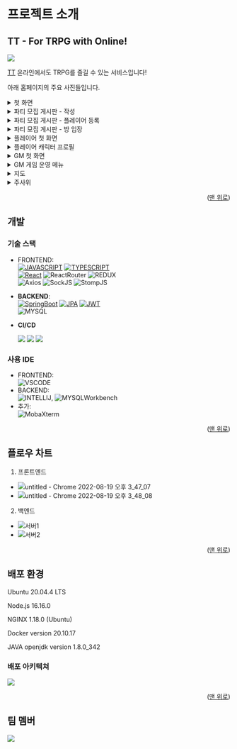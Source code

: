 <!-- ABOUT THE PROJECT -->

# 프로젝트 소개

## TT - For TRPG with Online!

<div id="readme-top"></div>
<!--사진-->
<img src=https://user-images.githubusercontent.com/40424414/185549536-c7840946-7b3b-4174-bf82-a2d307e4a308.png>

[TT](https://i7a809.p.ssafy.io/)
온라인에서도 TRPG를 즐길 수 있는 서비스입니다!

아래 홈페이지의 주요 사진들입니다.

<details>
<summary>첫 화면</summary>
<div markdown="1">       
<img src=https://user-images.githubusercontent.com/40424414/185575228-57aee800-b0ce-43ef-8177-b7d973018e25.png>
<h6>홈페이지에 들어갔을 나타나는 첫 화면입니다.</h6>
<h6>회원가입을 진행하신 다음, 로그인을 하면 서비스를 이용할 수 있습니다.</h6>
</div>
</details>

<details>
<summary>파티 모집 게시판 - 작성</summary>
<div markdown="1">       
<img src=https://user-images.githubusercontent.com/40424414/185575440-0e6ab967-ae25-413d-bcb2-26c758cd1892.png>
<h6>같이 게임을 즐길 인원을 모집하는 게시판입니다.</h6>
<h6>같이 플레이할 인원 수와 게임할 시간, 그리고 작성자가 어느 포지션으로 게임을 뛸 것인지 고를 수 있습니다.</h6>
</div>
</details>

<details>
<summary>파티 모집 게시판 - 플레이어 등록</summary>
<div markdown="1">       
<img src=https://user-images.githubusercontent.com/40424414/185575586-93d4c5f7-5fc8-4055-8d6c-ead14d770a7c.png>
<h6>파티 모집 중인 게시물에 들어가서 참가 신청을 할 수 있습니다.</h6>
</div>
</details>

<details>
<summary>파티 모집 게시판 - 방 입장</summary>
<div markdown="1">       
<img src=https://user-images.githubusercontent.com/40424414/185575683-56bfd208-2831-4aa1-9064-5562b6f6fc77.png>
<h6>게시글에 적힌 시간이 되면 참가 신청을 한 사람에 한하여 방에 입장할 수 있는 버튼이 생깁니다.</h6>
</div>
</details>

<details>
<summary>플레이어 첫 화면</summary>
<div markdown="1">       
<img src=https://user-images.githubusercontent.com/40424414/185575998-e958851f-d4bc-4dde-aed5-c2ebea3c3b01.png>
<h6>플레이어가 방에 입장한 후 보이는 첫 화면입니다.</h6>
<h6>직업을 고를 수 있고, info를 통해 해당 직업에 대한 설명도 볼 수 있습니다.</h6>
</div>
</details>

<details>
<summary>플레이어 캐릭터 프로필</summary>
<div markdown="1">       
<img src=https://user-images.githubusercontent.com/40424414/185576188-1acb8346-2721-4392-ae2c-a2e0587e0969.png>
<h6>처음 보이는 캐릭터 프로필 생성을 완료하면 볼 수 있는 프로필 화면입니다.</h6>
</div>
</details>

<details>
<summary>GM 첫 화면</summary>
<div markdown="1">       
<img src=https://user-images.githubusercontent.com/40424414/185575827-87d630d8-9e54-44e3-aaaa-42e629b7900a.png>
<h6>GM이 방에 입장한 후 보이는 첫 화면입니다.</h6>
<h6>GM은 플레이어와 다르게 프로필을 생성하지 않습니다. 다만 GM만이 운영할 수 있는 시스템이 있습니다.</h6>
</div>
</details>

<details>
<summary>GM 게임 운영 메뉴</summary>
<div markdown="1">       
<img src=https://user-images.githubusercontent.com/40424414/185575918-e3bef179-73d5-4f3e-acbb-a65798567613.png>
<h6>GM이 게임을 진행하면서 누를 수 있는 버튼입니다.</h6>
<h6>플레이어의 HP에 변화를 주거나, 아이템을 주고, 스탯을 보상으로 주는 등의 메뉴가 있습니다.</h6>
</div>
</details>

<details>
<summary>지도</summary>
<div markdown="1">       
<img src=https://user-images.githubusercontent.com/40424414/185576270-33ad317d-24d6-4167-a8b4-70bb63ceea0a.png>
<h6>지도입니다. 여러분이 계신 또 다른 공간을 보여줍니다.</h6>
</div>
</details>

<details>
<summary>주사위</summary>
<div markdown="1">       
<img src=https://user-images.githubusercontent.com/40424414/185576323-3d5445a7-7b05-444a-8a03-040608ce3aa0.png>
<h6>주사위입니다. 여러분의 실력에 따라 미래가 바뀔 것입니다.</h6>
</div>
</details>

<p align="right">(<a href="#readme-top">맨 위로</a>)</p>

## 개발

### 기술 스택

- FRONTEND:  
  [![JAVASCRIPT][javascript-img]][javascript-url] [![TYPESCRIPT][typescript-img]][typescript-url]  
  [![React][react-img]][react-url] ![ReactRouter][reactrouter-img] ![REDUX][redux-img]  
  ![Axios][axios-img] ![SockJS][sockjs-img] ![StompJS][stompjs-img]

- **BACKEND**:  
  [![SpringBoot][springboot-img]][springboot-url] [![JPA][jpa-img]][jpa-url] [![JWT][jwt-img]][jwt-url]  
  ![MYSQL][mysql-img]

- **CI/CD**

  <img src="https://img.shields.io/badge/Amazon EC2-FF9900?style=for-the-badge&logo=Amazon EC2&logoColor=white"> <img src="https://img.shields.io/badge/NGINX-009639?style=for-the-badge&logo=NGINX&logoColor=white"> <img src="https://img.shields.io/badge/Docker-2496ED?style=for-the-badge&logo=Docker&logoColor=white">

### 사용 IDE

- FRONTEND:  
  ![VSCODE][vscode-img]
- BACKEND:  
  ![INTELLIJ][intellij-img], ![MYSQLWorkbench][mysqlworkbench-img]
- 추가:  
  ![MobaXterm][mobaxterm-img]

<p align="right">(<a href="#readme-top">맨 위로</a>)</p>

## 플로우 차트

1. 프론트엔드

- ![untitled - Chrome 2022-08-19 오후 3_47_07](https://user-images.githubusercontent.com/40424414/185560235-b2af36ba-41c5-4605-b05b-8d5d632bf3f5.png)
- ![untitled - Chrome 2022-08-19 오후 3_48_08](https://user-images.githubusercontent.com/40424414/185560369-10754daa-868e-4c91-87e6-d04f4b8e86e1.png)

2. 백엔드

- ![서버1](https://user-images.githubusercontent.com/40424414/185569561-f4faf474-e104-4a85-8500-0c742072cb2c.jpg)
- ![서버2](https://user-images.githubusercontent.com/40424414/185571697-a0f01b5b-1513-495f-acff-404e97ab73be.jpg)

<p align="right">(<a href="#readme-top">맨 위로</a>)</p>

## 배포 환경

Ubuntu 20.04.4 LTS

Node.js 16.16.0

NGINX 1.18.0 (Ubuntu)

Docker version 20.10.17

JAVA openjdk version 1.8.0_342

### 배포 아키텍쳐
<img src=https://user-images.githubusercontent.com/97646028/203935665-c833bd1f-ba9b-4e31-bb73-b185118775a1.png>

<p align="right">(<a href="#readme-top">맨 위로</a>)</p>

## 팀 멤버

<img src=https://user-images.githubusercontent.com/97646028/203935673-d24a63fd-c590-479b-bf6c-37d7ebebca43.png>


<!-- MARKDOWN LINKS & IMAGES -->
<!-- https://www.markdownguide.org/basic-syntax/#reference-style-links -->
<!--backend-->

[springboot-img]: https://img.shields.io/badge/SpringBoot-6DB33F?style=for-the-badge&logo=SpringBoot&logoColor=white
[springboot-url]: https://spring.io/projects/spring-boot
[jpa-img]: https://img.shields.io/badge/SpringDataJPA-6DB33F?style=for-the-badge&logo=Spring&logoColor=white
[jpa-url]: https://spring.io/projects/spring-data-jpa
[jwt-img]: https://img.shields.io/badge/JSONWebTokens-000000?style=for-the-badge&logo=JSONWebTokens&logoColor=white
[jwt-url]: https://jwt.io/
[mysql-img]: https://img.shields.io/badge/MySQL-4479A1?style=for-the-badge&logo=MySQL&logoColor=white

<!--frontend-->

[react-img]: https://img.shields.io/badge/React-61DAFB?style=for-the-badge&logo=React&logoColor=white
[react-url]: https://reactjs.org/
[redux-img]: https://img.shields.io/badge/Redux-764ABC?style=for-the-badge&logo=Redux&logoColor=white
[rudux-url]: https://redux.js.org/
[typescript-img]: https://img.shields.io/badge/TypeScript-3178C6?style=for-the-badge&logo=TypeScript&logoColor=white
[typescript-url]: https://www.typescriptlang.org/
[javascript-img]: https://img.shields.io/badge/JavaScript-F7DF1E?style=for-the-badge&logo=JavaScript&logoColor=white
[javascript-url]: https://www.javascript.com/
[sockjs-img]: https://img.shields.io/badge/SockJS-010101?style=for-the-badge&logo=SockJS&logoColor=white
[stompjs-img]: https://img.shields.io/badge/StompJS-010101?style=for-the-badge&logo=StompJS&logoColor=white
[axios-img]: https://img.shields.io/badge/AXIOS-6236FF?style=for-the-badge&logo=AXIOS&logoColor=white
[reactrouter-img]: https://img.shields.io/badge/ReactRouter-CA4245?style=for-the-badge&logo=ReactRouter&logoColor=white

<!--IDE-->

[vscode-img]: https://img.shields.io/badge/VisualStudioCode-007ACC?style=for-the-badge&logo=VisualStudioCode&logoColor=white
[intellij-img]: https://img.shields.io/badge/IntelliJIDEA-000000?style=for-the-badge&logo=IntelliJIDEA&logoColor=white
[mysqlworkbench-img]: https://img.shields.io/badge/MySQLWorkbench-4479A1?style=for-the-badge&logo=MySQL&logoColor=white
[mobaxterm-img]: https://img.shields.io/badge/MobaXterm-000000?style=for-the-badge&logo=MobaXterm&logoColor=white
